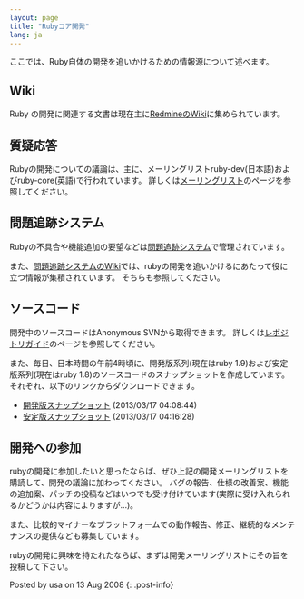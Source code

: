 ```yaml
---
layout: page
title: "Rubyコア開発"
lang: ja
---
```


ここでは、Ruby自体の開発を追いかけるための情報源について述べます。

## Wiki

Ruby の開発に関連する文書は現在主に[RedmineのWiki][1]に集められています。

## 質疑応答

Rubyの開発についての議論は、主に、メーリングリストruby-dev(日本語)およびruby-core(英語)で行われています。
詳しくは[メーリングリスト](/ja/community/mailing-lists/)のページを参照してください。

## 問題追跡システム

Rubyの不具合や機能追加の要望などは[問題追跡システム][2]で管理されています。

また、[問題追跡システムのWiki][1]では、rubyの開発を追いかけるにあたって役に立つ情報が集積されています。 そちらも参照してください。

## ソースコード

開発中のソースコードはAnonymous SVNから取得できます。
詳しくは[レポジトリガイド](/ja/documentation/repository-guide)のページを参照してください。

また、毎日、日本時間の午前4時頃に、開発版系列(現在はruby 1.9)および安定版系列(現在はruby
1.8)のソースコードのスナップショットを作成しています。 それぞれ、以下のリンクからダウンロードできます。

* [開発版スナップショット][3] (2013/03/17 04:08:44)
* [安定版スナップショット][4] (2013/03/17 04:16:28)

## 開発への参加

rubyの開発に参加したいと思ったならば、ぜひ上記の開発メーリングリストを購読して、開発の議論に加わってください。
バグの報告、仕様の改善案、機能の追加案、パッチの投稿などはいつでも受け付けています(実際に受け入れられるかどうかは内容によりますが...)。

また、比較的マイナーなプラットフォームでの動作報告、修正、継続的なメンテナンスの提供なども募集しています。

rubyの開発に興味を持たれたならば、まずは開発メーリングリストにその旨を投稿して下さい。

Posted by usa on 13 Aug 2008
{: .post-info}



[1]: http://redmine.ruby-lang.org/projects/ruby/wiki 
[2]: http://redmine.ruby-lang.org/projects/show/ruby 
[3]: ftp://ftp.ruby-lang.org/pub/ruby/snapshot.tar.gz 
[4]: ftp://ftp.ruby-lang.org/pub/ruby/stable-snapshot.tar.gz 

